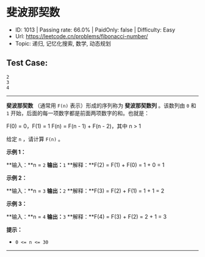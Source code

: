 # 斐波那契数

* ID: 1013    | Passing rate: 66.0% | PaidOnly: false  | Difficulty: Easy
* Url: https://leetcode.cn/problems/fibonacci-number/
* Topic: 递归, 记忆化搜索, 数学, 动态规划

## Test Case:

```
2
3
4
```

---

**斐波那契数** （通常用 `F(n)` 表示）形成的序列称为 **斐波那契数列** 。该数列由
`0` 和 `1` 开始，后面的每一项数字都是前面两项数字的和。也就是：

F(0) = 0，F(1) = 1
F(n) = F(n - 1) + F(n - 2)，其中 n > 1

给定 `n` ，请计算 `F(n)` 。


**示例 1：**

**输入：**n = `2`
**输出：**`1`
**解释：**F(2) = F(1) + F(0) = 1 + 0 = 1

**示例 2：**

**输入：**n = `3`
**输出：**`2`
**解释：**F(3) = F(2) + F(1) = 1 + 1 = 2

**示例 3：**

**输入：**n = `4`
**输出：**`3`
**解释：**F(4) = F(3) + F(2) = 2 + 1 = 3


**提示：**

* `0 <= n <= 30`

---
